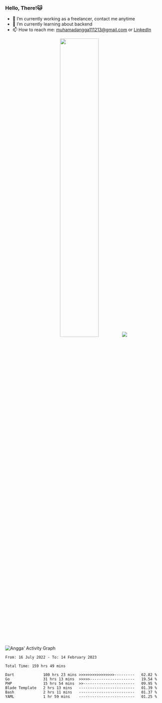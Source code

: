 
### Hello, There!🐱

- 🔭 I’m currently working as a freelancer, contact me anytime
- 🌱 I’m currently learning about backend
- 📫 How to reach me: [muhamadangga111213@gmail.com](mailto:muhamadangga111213@gmail.com) or [LinkedIn](https://www.linkedin.com/in/muhamad-angga)

<p align="center">
    <img width="49.5%" src="https://github-readme-stats.vercel.app/api?username=muhangga&count_private=true&theme=ocean_dark&show_icons=true" />
    &nbsp;
    <img src="https://github-readme-stats.vercel.app/api/top-langs/?username=muhangga&langs_count=8&layout=compact&theme=ocean_dark&show_icons=true" />
</p>

![Angga' Activity Graph](https://activity-graph.herokuapp.com/graph?username=muhangga&custom_title=Angga's%20Contribution%20Graph&theme=elegant&hide_border=true&line=d1a01f&point=c58545)

<!--START_SECTION:waka-->

```text
From: 16 July 2022 - To: 14 February 2023

Total Time: 159 hrs 49 mins

Dart             100 hrs 23 mins >>>>>>>>>>>>>>>>---------   62.82 %
Go               31 hrs 13 mins  >>>>>--------------------   19.54 %
PHP              15 hrs 54 mins  >>-----------------------   09.95 %
Blade Template   2 hrs 13 mins   -------------------------   01.39 %
Bash             2 hrs 11 mins   -------------------------   01.37 %
YAML             1 hr 59 mins    -------------------------   01.25 %
```

<!--END_SECTION:waka-->
